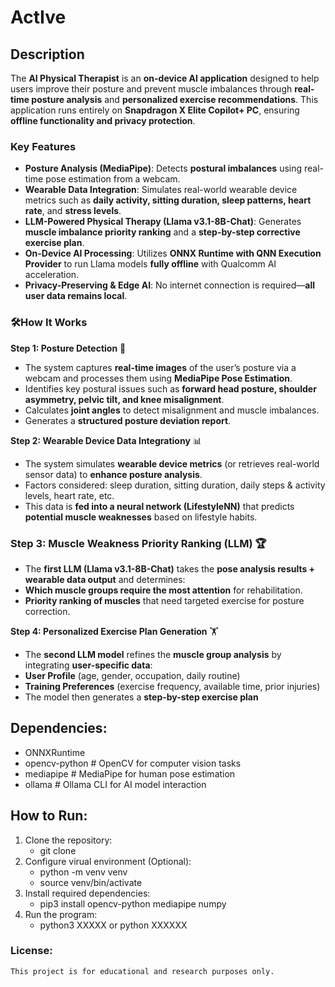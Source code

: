 # ActIve
## Description
The **AI Physical Therapist** is an **on-device AI application** designed to help users improve their posture and prevent muscle imbalances through **real-time posture analysis** and **personalized exercise recommendations**. This application runs entirely on **Snapdragon X Elite Copilot+ PC**, ensuring **offline functionality and privacy protection**.

### Key Features
- **Posture Analysis (MediaPipe)**: Detects **postural imbalances** using real-time pose estimation from a webcam.
- **Wearable Data Integration**: Simulates real-world wearable device metrics such as **daily activity, sitting duration, sleep patterns, heart rate**, and **stress levels**.
- **LLM-Powered Physical Therapy (Llama v3.1-8B-Chat)**: Generates **muscle imbalance priority ranking** and a **step-by-step corrective exercise plan**.
- **On-Device AI Processing**: Utilizes **ONNX Runtime with QNN Execution Provider** to run Llama models **fully offline** with Qualcomm AI acceleration.
- **Privacy-Preserving & Edge AI**: No internet connection is required—**all user data remains local**.

### 🛠How It Works
**Step 1: Posture Detection** 📸
- The system captures **real-time images** of the user’s posture via a webcam and processes them using **MediaPipe Pose Estimation**.
- Identifies key postural issues such as **forward head posture, shoulder asymmetry, pelvic tilt, and knee misalignment**.
- Calculates **joint angles** to detect misalignment and muscle imbalances.
- Generates a **structured posture deviation report**.

**Step 2: Wearable Device Data Integrationy** 📊
- The system simulates **wearable device metrics** (or retrieves real-world sensor data) to **enhance posture analysis**.
- Factors considered: sleep duration, sitting duration, daily steps & activity levels, heart rate, etc.
- This data is **fed into a neural network (LifestyleNN)** that predicts **potential muscle weaknesses** based on lifestyle habits.

### **Step 3: Muscle Weakness Priority Ranking (LLM)** 🏆  
- The **first LLM (Llama v3.1-8B-Chat)** takes the **pose analysis results + wearable data output** and determines:  
- **Which muscle groups require the most attention** for rehabilitation.  
- **Priority ranking of muscles** that need targeted exercise for posture correction.
  
**Step 4: Personalized Exercise Plan Generation** 🏋️
- The **second LLM model** refines the **muscle group analysis** by integrating **user-specific data**:
- **User Profile** (age, gender, occupation, daily routine)
- **Training Preferences** (exercise frequency, available time, prior injuries)
- The model then generates a **step-by-step exercise plan**

## Dependencies:
- ONNXRuntime
- opencv-python         # OpenCV for computer vision tasks
- mediapipe             # MediaPipe for human pose estimation
- ollama                # Ollama CLI for AI model interaction


## How to Run:
1. Clone the repository:
    - git clone <repository-link>
2. Configure virual environment (Optional):
    - python -m venv venv
    - source venv/bin/activate
3. Install required dependencies:
    - pip3 install opencv-python mediapipe numpy
4. Run the program:
    - python3 XXXXX or python XXXXXX

### License:
    This project is for educational and research purposes only.

